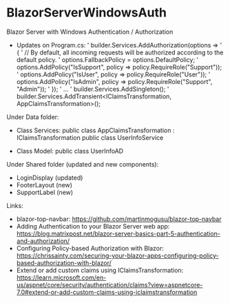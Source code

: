 # BlazorServerWindowsAuth

Blazor Server with Windows Authentication / Authorization

- Updates on Program.cs:
' builder.Services.AddAuthorization(options =>
' {
'     // By default, all incoming requests will be authorized according to the default policy.
'     options.FallbackPolicy = options.DefaultPolicy;
'     options.AddPolicy("IsSupport", policy => policy.RequireRole("Support"));
'     options.AddPolicy("IsUser", policy => policy.RequireRole("User"));
'     options.AddPolicy("IsAdmin", policy => policy.RequireRole("Support", "Admin"));
' });
' ...
' builder.Services.AddSingleton<UserInfoService>();
' builder.Services.AddTransient<IClaimsTransformation, AppClaimsTransformation>();

Under Data folder:
- Class Services:
public class AppClaimsTransformation : IClaimsTransformation
public class UserInfoService

- Class Model:
public class UserInfoAD

Under Shared folder (updated and new components): 
- LoginDisplay (updated)
- FooterLayout (new)
- SupportLabel (new)

Links:
- blazor-top-navbar:
  https://github.com/martinmogusu/blazor-top-navbar
- Adding Authentication to your Blazor Server web app:
  https://blog.matrixpost.net/blazor-server-basics-part-5-authentication-and-authorization/
- Configuring Policy-based Authorization with Blazor:
  https://chrissainty.com/securing-your-blazor-apps-configuring-policy-based-authorization-with-blazor/
- Extend or add custom claims using IClaimsTransformation:
  https://learn.microsoft.com/en-us/aspnet/core/security/authentication/claims?view=aspnetcore-7.0#extend-or-add-custom-claims-using-iclaimstransformation
